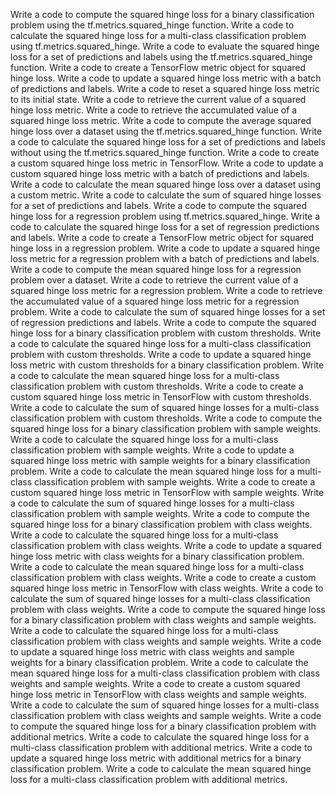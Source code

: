 Write a code to compute the squared hinge loss for a binary classification problem using the tf.metrics.squared_hinge function.
Write a code to calculate the squared hinge loss for a multi-class classification problem using tf.metrics.squared_hinge.
Write a code to evaluate the squared hinge loss for a set of predictions and labels using the tf.metrics.squared_hinge function.
Write a code to create a TensorFlow metric object for squared hinge loss.
Write a code to update a squared hinge loss metric with a batch of predictions and labels.
Write a code to reset a squared hinge loss metric to its initial state.
Write a code to retrieve the current value of a squared hinge loss metric.
Write a code to retrieve the accumulated value of a squared hinge loss metric.
Write a code to compute the average squared hinge loss over a dataset using the tf.metrics.squared_hinge function.
Write a code to calculate the squared hinge loss for a set of predictions and labels without using the tf.metrics.squared_hinge function.
Write a code to create a custom squared hinge loss metric in TensorFlow.
Write a code to update a custom squared hinge loss metric with a batch of predictions and labels.
Write a code to calculate the mean squared hinge loss over a dataset using a custom metric.
Write a code to calculate the sum of squared hinge losses for a set of predictions and labels.
Write a code to compute the squared hinge loss for a regression problem using tf.metrics.squared_hinge.
Write a code to calculate the squared hinge loss for a set of regression predictions and labels.
Write a code to create a TensorFlow metric object for squared hinge loss in a regression problem.
Write a code to update a squared hinge loss metric for a regression problem with a batch of predictions and labels.
Write a code to compute the mean squared hinge loss for a regression problem over a dataset.
Write a code to retrieve the current value of a squared hinge loss metric for a regression problem.
Write a code to retrieve the accumulated value of a squared hinge loss metric for a regression problem.
Write a code to calculate the sum of squared hinge losses for a set of regression predictions and labels.
Write a code to compute the squared hinge loss for a binary classification problem with custom thresholds.
Write a code to calculate the squared hinge loss for a multi-class classification problem with custom thresholds.
Write a code to update a squared hinge loss metric with custom thresholds for a binary classification problem.
Write a code to calculate the mean squared hinge loss for a multi-class classification problem with custom thresholds.
Write a code to create a custom squared hinge loss metric in TensorFlow with custom thresholds.
Write a code to calculate the sum of squared hinge losses for a multi-class classification problem with custom thresholds.
Write a code to compute the squared hinge loss for a binary classification problem with sample weights.
Write a code to calculate the squared hinge loss for a multi-class classification problem with sample weights.
Write a code to update a squared hinge loss metric with sample weights for a binary classification problem.
Write a code to calculate the mean squared hinge loss for a multi-class classification problem with sample weights.
Write a code to create a custom squared hinge loss metric in TensorFlow with sample weights.
Write a code to calculate the sum of squared hinge losses for a multi-class classification problem with sample weights.
Write a code to compute the squared hinge loss for a binary classification problem with class weights.
Write a code to calculate the squared hinge loss for a multi-class classification problem with class weights.
Write a code to update a squared hinge loss metric with class weights for a binary classification problem.
Write a code to calculate the mean squared hinge loss for a multi-class classification problem with class weights.
Write a code to create a custom squared hinge loss metric in TensorFlow with class weights.
Write a code to calculate the sum of squared hinge losses for a multi-class classification problem with class weights.
Write a code to compute the squared hinge loss for a binary classification problem with class weights and sample weights.
Write a code to calculate the squared hinge loss for a multi-class classification problem with class weights and sample weights.
Write a code to update a squared hinge loss metric with class weights and sample weights for a binary classification problem.
Write a code to calculate the mean squared hinge loss for a multi-class classification problem with class weights and sample weights.
Write a code to create a custom squared hinge loss metric in TensorFlow with class weights and sample weights.
Write a code to calculate the sum of squared hinge losses for a multi-class classification problem with class weights and sample weights.
Write a code to compute the squared hinge loss for a binary classification problem with additional metrics.
Write a code to calculate the squared hinge loss for a multi-class classification problem with additional metrics.
Write a code to update a squared hinge loss metric with additional metrics for a binary classification problem.
Write a code to calculate the mean squared hinge loss for a multi-class classification problem with additional metrics.